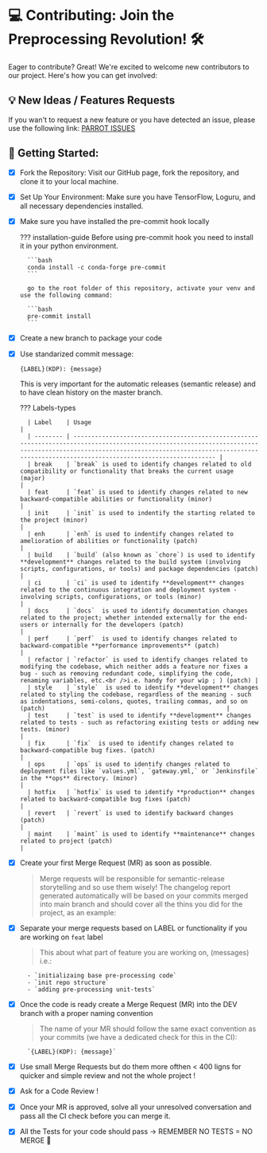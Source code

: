# 💻 Contributing: Join the Preprocessing Revolution! 🛠️

Eager to contribute? Great! We're excited to welcome new contributors to our project. Here's how you can get involved:

## 💡 New Ideas / Features Requests

If you wan't to request a new feature or you have detected an issue, please use the following link:
[PARROT ISSUES](https://github.com/piotrlaczkowski/keras-data-processor/issues)

## 🚀 Getting Started:

- [x] Fork the Repository: Visit our GitHub page, fork the repository, and clone it to your local machine.

- [x] Set Up Your Environment: Make sure you have TensorFlow, Loguru, and all necessary dependencies installed.

- [x] Make sure you have installed the pre-commit hook locally

  ??? installation-guide
  Before using pre-commit hook you need to install it in your python environment.

        ```bash
        conda install -c conda-forge pre-commit
        ```

        go to the root folder of this repository, activate your venv and use the following command:

        ```bash
        pre-commit install
        ```

- [x] Create a new branch to package your code

- [x] Use standarized commit message:

  `{LABEL}(KDP): {message}`

  This is very important for the automatic releases (semantic release) and to have clean history on the master branch.

  ??? Labels-types

        | Label    | Usage                                                                                                                                                                                                                                             |
        | -------- | ------------------------------------------------------------------------------------------------------------------------------------------------------------------------------------------------------------------------------------------------- |
        | break    | `break` is used to identify changes related to old compatibility or functionality that breaks the current usage (major)                                                                                                                           |
        | feat     | `feat` is used to identify changes related to new backward-compatible abilities or functionality (minor)                                                                                                                                          |
        | init     | `init` is used to indentify the starting related to the project (minor)                                                                                                                                                                           |
        | enh      | `enh` is used to indentify changes related to amelioration of abilities or functionality (patch)                                                                                                                                                  |
        | build    | `build` (also known as `chore`) is used to identify **development** changes related to the build system (involving scripts, configurations, or tools) and package dependencies (patch)                                                            |
        | ci       | `ci` is used to identify **development** changes related to the continuous integration and deployment system - involving scripts, configurations, or tools (minor)                                                                                |
        | docs     | `docs`  is used to identify documentation changes related to the project; whether intended externally for the end-users or internally for the developers (patch)                                                                                  |
        | perf     | `perf`  is used to identify changes related to backward-compatible **performance improvements** (patch)                                                                                                                                           |
        | refactor | `refactor` is used to identify changes related to modifying the codebase, which neither adds a feature nor fixes a bug - such as removing redundant code, simplifying the code, renaming variables, etc.<br />i.e. handy for your wip ; ) (patch) |
        | style    | `style`  is used to identify **development** changes related to styling the codebase, regardless of the meaning - such as indentations, semi-colons, quotes, trailing commas, and so on (patch)                                                   |
        | test     | `test` is used to identify **development** changes related to tests - such as refactoring existing tests or adding new tests. (minor)                                                                                                             |
        | fix      | `fix`  is used to identify changes related to backward-compatible bug fixes. (patch)                                                                                                                                                              |
        | ops      | `ops` is used to identify changes related to deployment files like `values.yml`, `gateway.yml,` or `Jenkinsfile` in the **ops** directory. (minor)                                                                                                |
        | hotfix   | `hotfix` is used to identify **production** changes related to backward-compatible bug fixes (patch)                                                                                                                                              |
        | revert   | `revert` is used to identify backward changes (patch)                                                                                                                                                                                             |
        | maint    | `maint` is used to identify **maintenance** changes related to project (patch)                                                                                                                                                                    |

- [x] Create your first Merge Request (MR) as soon as possible.

  > Merge requests will be responsible for semantic-release storytelling and so use them wisely! The changelog report generated automatically will be based on your commits merged into main branch and should cover all the thins you did for the project, as an example:

- [x] Separate your merge requests based on LABEL or functionality if you are working on `feat` label

  > This about what part of feature you are working on, (messages) i.e.:

        - `initializaing base pre-processing code`
        - `init repo structure`
        - `adding pre-processing unit-tests`

- [x] Once the code is ready create a Merge Request (MR) into the DEV branch with a proper naming convention

  > The name of your MR should follow the same exact convention as your commits (we have a dedicated check for this in the CI):

        `{LABEL}(KDP): {message}`

- [x] Use small Merge Requests but do them more ofthen < 400 ligns for quicker and simple review and not the whole project !

- [x] Ask for a Code Review !

- [x] Once your MR is approved, solve all your unresolved conversation and pass all the CI check before you can merge it.

- [x] All the Tests for your code should pass -> REMEMBER NO TESTS = NO MERGE 🚨
